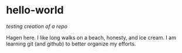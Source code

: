# hello-world
*testing creation of a repo*

Hagen here.  I like long walks on a beach, honesty, and ice cream.
I am learning git (and github) to better organize my efforts.
